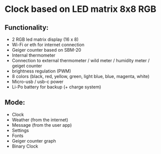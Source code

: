 # Clock based on LED matrix 8x8 RGB

## Functionality:
* 2 RGB led matrix display (16 x 8)
* Wi-Fi or eth for internet connection
* Geiger counter based on SBM-20
* Internal thermometer
* Connection to external thermometer / wild meter / humidity meter / geiget counter
* brightness regulation (PWM)
* 8 colors (black, red, yellow, green, light blue, blue, magenta, white)
* Micro-usb / usb-c power
* Li-Po battery for backup (+ charge system)


## Mode:
* Clock
* Weather (from the internet)
* Message (from the user app)
* Settings
* Fonts
* Geiger counter graph
* Binary Clock
